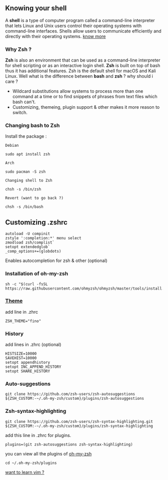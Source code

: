 ## Knowing your shell


A **shell** is a type of computer program called a command-line interpreter that lets Linux and Unix users control their operating systems with command-line interfaces. Shells allow users to communicate efficiently and directly with their operating systems. [know more](https://en.wikipedia.org/wiki/Shell_(computing))


### Why Zsh ?
**Zsh** is also an environment that can be used as a command-line interpreter for shell scripting or as an interactive login shell. **Zsh** is built on top of bash thus it has additional features. Zsh is the default shell for macOS and Kali Linux. Well what is the difference between **bash** and **zsh** ? why should i care ?  

- Wildcard substitutions allow systems to process more than one command at a time or to find snippets of phrases from text files which bash can't.
- Customizing, themeing, plugin support & other makes it more reason to switch.

### Changing bash to Zsh

Install the package :

`Debian`
```
sudo apt install zsh
```
`Arch`
```
sudo pacman -S zsh

```
`Changing shell to Zsh`
```
chsh -s /bin/zsh
```

`Revert (want to go back ?)`

```
chsh -s /bin/bash
```

## Customizing .zshrc

```
autoload -U compinit
zstyle ':completion:*' menu select
zmodload zsh/complist`
setopt extendedglob`
_comp_options+=(globdots)
```
Enables autocompletion for zsh & other (optional)


### Installation of oh-my-zsh

```
sh -c "$(curl -fsSL https://raw.githubusercontent.com/ohmyzsh/ohmyzsh/master/tools/install.sh)"
```


### [Theme](https://github.com/ohmyzsh/ohmyzsh/wiki/Themes)

add line in .zhrc

```
ZSH_THEME="fino"
```

### History

add lines in .zhrc (optional)

```
HISTSIZE=10000
SAVEHIST=10000
setopt appendhistory
setopt INC_APPEND_HISTORY
setopt SHARE_HISTORY
```



### Auto-suggestions

```
git clone https://github.com/zsh-users/zsh-autosuggestions ${ZSH_CUSTOM:-~/.oh-my-zsh/custom}/plugins/zsh-autosuggestions

```

### Zsh-syntax-highlighting

```
git clone https://github.com/zsh-users/zsh-syntax-highlighting.git ${ZSH_CUSTOM:-~/.oh-my-zsh/custom}/plugins/zsh-syntax-highlighting

```

add this line in .zhrc for plugins.

```
plugins=(git zsh-autosuggestions zsh-syntax-highlighting)

```

you can view all the plugins of [oh-my-zsh](https://github.com/ohmyzsh/ohmyzsh)
```
cd ~/.oh-my-zsh/plugins
```


[want to learn vim ?](https://thevaluable.dev/vim-advanced)


